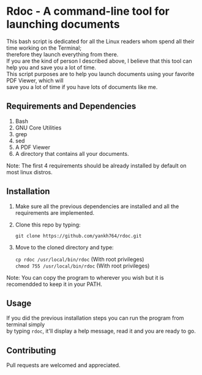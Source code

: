 # Rdoc - A command-line tool for launching documents
This bash script is dedicated for all the Linux readers whom spend all their time working on the Terminal;    
therefore they launch everything from there.   
If you are the kind of person I described above, I believe that this tool can help you and save you a lot of time.  
This script purposes are to help you launch documents using your favorite PDF Viewer, which will    
save you a lot of time if you have lots of documents like me.

## Requirements and Dependencies
1. Bash 
2. GNU Core Utilities
3. grep
4. sed
5. A PDF Viewer
6. A directory that contains all your documents.    

Note: The first 4 requirements should be already installed by default on most linux distros.

## Installation 
1. Make sure all the previous dependencies are installed and all the requirements are implemented.
2. Clone this repo by typing:   
    
    ```git clone https://github.com/yankh764/rdoc.git```    

3. Move to the cloned directory and type:    
    
    ```cp rdoc /usr/local/bin/rdoc``` (With root privileges)    
    ```chmod 755 /usr/local/bin/rdoc``` (With root privileges)
    
Note: You can copy the program to wherever you wish but it is recomendded to keep it in your PATH.   

## Usage
If you did the previous installation steps you can run the program from terminal simply     
by typing ```rdoc```, it'll display a help message, read it and you are ready to go.

## Contributing
Pull requests are welcomed and appreciated.